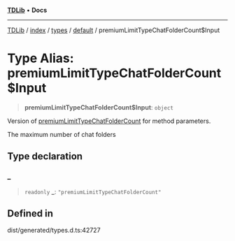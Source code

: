 [**TDLib**](../../../../../../README.md) • **Docs**

***

[TDLib](../../../../../../modules.md) / [index](../../../../../README.md) / [types](../../../README.md) / [default](../README.md) / premiumLimitTypeChatFolderCount$Input

# Type Alias: premiumLimitTypeChatFolderCount$Input

> **premiumLimitTypeChatFolderCount$Input**: `object`

Version of [premiumLimitTypeChatFolderCount](premiumLimitTypeChatFolderCount.md) for method parameters.

The maximum number of chat folders

## Type declaration

### \_

> `readonly` **\_**: `"premiumLimitTypeChatFolderCount"`

## Defined in

dist/generated/types.d.ts:42727
